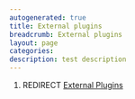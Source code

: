 ```yaml
---
autogenerated: true
title: External plugins
breadcrumb: External plugins
layout: page
categories: 
description: test description
---
```


1.  REDIRECT [External Plugins](External_Plugins "wikilink")
